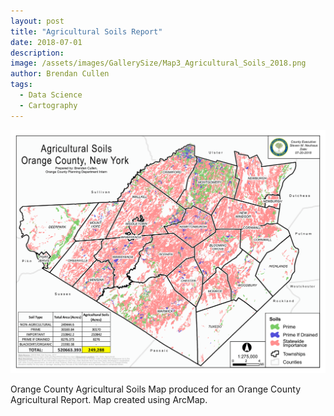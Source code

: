```yaml
---
layout: post
title: "Agricultural Soils Report"
date: 2018-07-01
description: 
image: /assets/images/GallerySize/Map3_Agricultural_Soils_2018.png
author: Brendan Cullen
tags:
  - Data Science
  - Cartography
---
```

![](/assets/images/OriginalSize/Map3_Agricultural_Soils_2018.png)

Orange County Agricultural Soils Map produced for an Orange County Agricultural
Report. Map created using ArcMap.